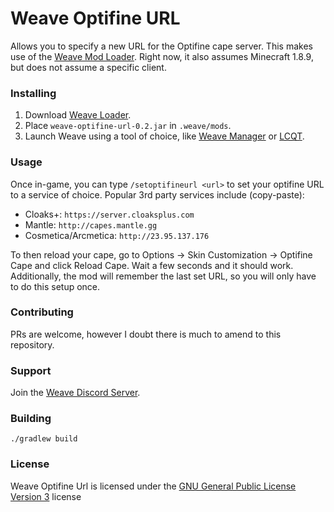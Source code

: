 # Weave Optifine URL
Allows you to specify a new URL for the Optifine cape server.
This makes use of the [Weave Mod Loader](https://github.com/Weave-MC/Weave-Loader).
Right now, it also assumes Minecraft 1.8.9, but does not assume a specific client.

### Installing
1. Download [Weave Loader](https://github.com/Weave-MC/Weave-Loader/releases).
2. Place `weave-optifine-url-0.2.jar` in `.weave/mods`.
3. Launch Weave using a tool of choice, like [Weave Manager](https://github.com/exejar/Weave-Manager) or [LCQT](https://github.com/youded-byte/lunar-client-qt).

### Usage
Once in-game, you can type `/setoptifineurl <url>` to set your optifine URL to a service of choice.
Popular 3rd party services include (copy-paste):
- Cloaks+: `https://server.cloaksplus.com`
- Mantle: `http://capes.mantle.gg`
- Cosmetica/Arcmetica: `http://23.95.137.176`

To then reload your cape, go to Options -> Skin Customization -> Optifine Cape and click Reload Cape.
Wait a few seconds and it should work.
Additionally, the mod will remember the last set URL, so you will only have to do this setup once.

### Contributing
PRs are welcome, however I doubt there is much to amend to this repository.

### Support
Join the [Weave Discord Server](https://discord.gg/SHZUYWhwDP).

### Building
```shell
./gradlew build
```

### License
Weave Optifine Url is licensed under the [GNU General Public License Version 3](LICENSE.md) license